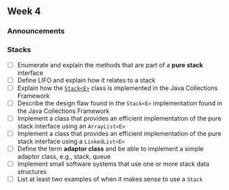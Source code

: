 ## Week 4

### Announcements

### Stacks

* [ ] Enumerate and explain the methods that are part of a **pure stack** interface
* [ ] Define LIFO and explain how it relates to a stack
* [ ] Explain how the [`Stack<E>`](http://javadoc.taylorial.com/java.base/util/Stack.html) class is implemented in the Java Collections Framework
* [ ] Describe the design flaw found in the `Stack<E>` implementation found in the Java Collections Framework
* [ ] Implement a class that provides an efficient implementation of the pure stack interface using an `ArrayList<E>`
* [ ] Implement a class that provides an efficient implementation of the pure stack interface using a `LinkedList<E>`
* [ ] Define the term **adaptor class** and be able to implement a simple adaptor class, e.g., stack, queue
* [ ] Implement small software systems that use one or more stack data structures
* [ ] List at least two examples of when it makes sense to use a `Stack`
